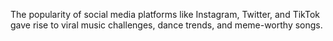 The popularity of social media platforms like Instagram, Twitter, and TikTok gave rise to viral music challenges, dance trends, and meme-worthy songs.
